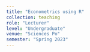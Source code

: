 ```yaml
---
title: "Econometrics using R"
collection: teaching
role: "Lecturer"
level: "Undergraduate"
venue: "Sciences Po"
semester: "Spring 2023"
---
```

